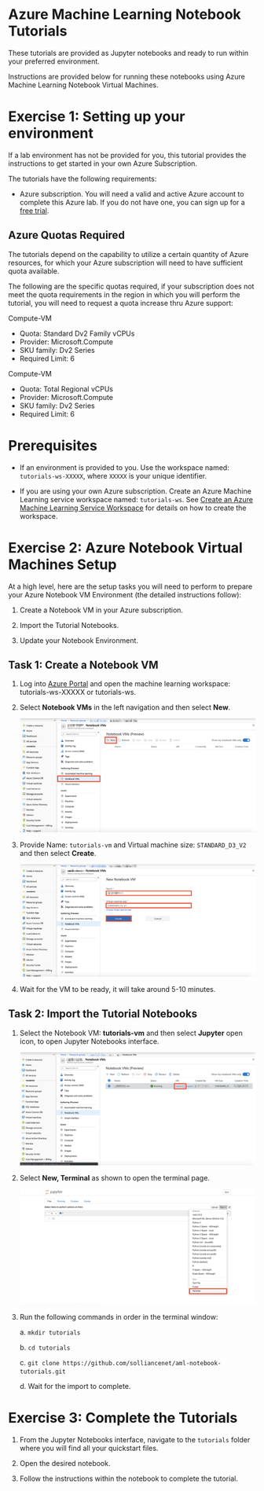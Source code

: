# Azure Machine Learning Notebook Tutorials

These tutorials are provided as Jupyter notebooks and ready to run within your preferred environment. 

Instructions are provided below for running these notebooks using Azure Machine Learning Notebook Virtual Machines.

# Exercise 1: Setting up your environment 

If a lab environment has not be provided for you, this tutorial provides the instructions to get started in your own Azure Subscription.

The tutorials have the following requirements:
- Azure subscription. You will need a valid and active Azure account to complete this Azure lab. If you do not have one, you can sign up for a [free trial](https://azure.microsoft.com/en-us/free/).

## Azure Quotas Required
The tutorials depend on the capability to utilize a certain quantity of Azure resources, for which your Azure subscription will need to have sufficient quota available. 

The following are the specific quotas required, if your subscription does not meet the quota requirements in the region in which you will perform the tutorial, you will need to request a quota increase thru Azure support:

Compute-VM
- Quota: Standard Dv2 Family vCPUs
- Provider: Microsoft.Compute
- SKU family: Dv2 Series
- Required Limit: 6

Compute-VM
- Quota: Total Regional vCPUs
- Provider: Microsoft.Compute
- SKU family: Dv2 Series
- Required Limit: 6

# Prerequisites

- If an environment is provided to you. Use the workspace named: `tutorials-ws-XXXXX`, where `XXXXX` is your unique identifier.

- If you are using your own Azure subscription. Create an Azure Machine Learning service workspace named: `tutorials-ws`. See [Create an Azure Machine Learning Service Workspace](https://docs.microsoft.com/en-us/azure/machine-learning/service/setup-create-workspace) for details on how to create the workspace.

# Exercise 2: Azure Notebook Virtual Machines Setup

At a high level, here are the setup tasks you will need to perform to prepare your Azure Notebook VM Environment (the detailed instructions follow):

1. Create a Notebook VM in your Azure subscription.

2. Import the Tutorial Notebooks.

3. Update your Notebook Environment. 

## Task 1: Create a Notebook VM

1. Log into [Azure Portal](https://portal.azure.com/) and open the machine learning workspace: tutorials-ws-XXXXX or tutorials-ws.

2. Select **Notebook VMs** in the left navigation and then select **New**.

   ![Select Create New Notebook VM in Azure Portal](images/01.png)

3. Provide Name: `tutorials-vm` and Virtual machine size: `STANDARD_D3_V2` and then select **Create**.

   ![Create New Notebook VM](images/02.png)
  
4. Wait for the VM to be ready, it will take around 5-10 minutes.


## Task 2: Import the Tutorial Notebooks

1. Select the Notebook VM: **tutorials-vm** and then select **Jupyter** open icon, to open Jupyter Notebooks interface.

   ![Open Jupyter Notebooks Interface](images/03.png)

2. Select **New, Terminal** as shown to open the terminal page.

   ![Open Terminal Page](images/04.png)
  
3. Run the following commands in order in the terminal window:

   a. `mkdir tutorials`
   
   b. `cd tutorials`
   
   c. `git clone https://github.com/solliancenet/aml-notebook-tutorials.git`
   
   d. Wait for the import to complete.


# Exercise 3: Complete the Tutorials

1. From the Jupyter Notebooks interface, navigate to the `tutorials` folder where you will find all your quickstart files.

2. Open the desired notebook.

3. Follow the instructions within the notebook to complete the tutorial.